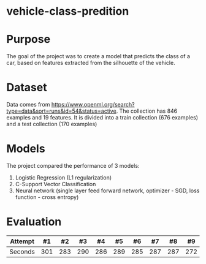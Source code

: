 # vehicle-class-predition

# Purpose

The goal of the project was to create a model that predicts the class of a car, based on features extracted from the silhouette of the vehicle.


# Dataset
Data comes from https://www.openml.org/search?type=data&sort=runs&id=54&status=active. 
The collection has 846 examples and 19 features. It is divided into a train collection (676 examples) and a test collection (170 examples)


# Models
The project compared the performance of 3 models:
1. Logistic Regression (L1 regularization)
2. C-Support Vector Classification
3. Neural network (single layer feed forward network, optimizer - SGD, loss function - cross entropy)


# Evaluation

Attempt | #1 | #2 | #3 | #4 | #5 | #6 | #7 | #8 | #9 | #10 | #11
--- | --- | --- | --- |--- |--- |--- |--- |--- |--- |--- |---
Seconds | 301 | 283 | 290 | 286 | 289 | 285 | 287 | 287 | 272 | 276 | 269
